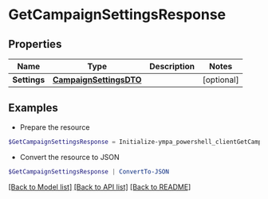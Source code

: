# GetCampaignSettingsResponse
## Properties

Name | Type | Description | Notes
------------ | ------------- | ------------- | -------------
**Settings** | [**CampaignSettingsDTO**](CampaignSettingsDTO.md) |  | [optional] 

## Examples

- Prepare the resource
```powershell
$GetCampaignSettingsResponse = Initialize-ympa_powershell_clientGetCampaignSettingsResponse  -Settings null
```

- Convert the resource to JSON
```powershell
$GetCampaignSettingsResponse | ConvertTo-JSON
```

[[Back to Model list]](../README.md#documentation-for-models) [[Back to API list]](../README.md#documentation-for-api-endpoints) [[Back to README]](../README.md)

